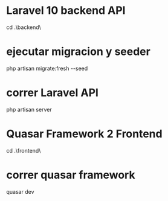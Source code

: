 # Laravel 10 backend API
 cd .\backend\ 
 # ejecutar migracion y seeder
php artisan migrate:fresh --seed
  # correr Laravel API
php artisan server

# Quasar Framework 2 Frontend
cd .\frontend\
  # correr quasar framework
quasar dev
